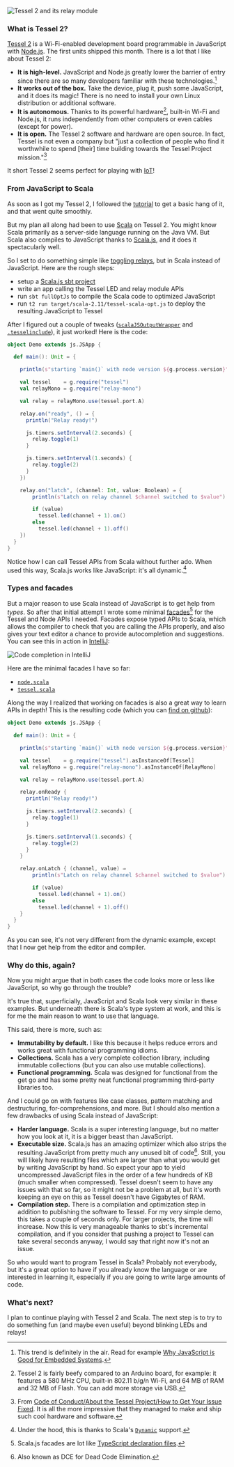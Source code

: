 ![Tessel 2 and its relay module](https://raw.githubusercontent.com/ebruchez/public/master/Blog%20posts/images/2016-04-23-tessel2-1024.jpg)

### What is Tessel 2?

[Tessel 2](https://tessel.io/) is a Wi-Fi-enabled development board programmable in JavaScript with [Node.js](https://nodejs.org/en/). The first units shipped this month. There is a lot that I like about Tessel 2:

- __It is high-level.__ JavaScript and Node.js greatly lower the barrier of entry since there are so many developers familiar with these technologies.[^jsembedded]
- __It works out of the box.__ Take the device, plug it, push some JavaScript, and it does its magic! There is no need to install your own Linux distribution or additional software.
- __It is autonomous.__ Thanks to its powerful hardware[^specs], built-in Wi-Fi and Node.js, it runs independently from other computers or even cables (except for power).
- __It is open.__ The Tessel 2 software and hardware are open source. In fact, Tessel is not even a company but "just a collection of people who find it worthwhile to spend [their] time building towards the Tessel Project mission."[^open]

It short Tessel 2 seems perfect for playing with [IoT](https://en.wikipedia.org/wiki/Internet_of_Things)!

### From JavaScript to Scala

As soon as I got my Tessel 2, I followed the [tutorial](http://tessel.github.io/t2-start/) to get a basic hang of it, and that went quite smoothly.

But my plan all along had been to use [Scala](http://www.scala-lang.org/) on Tessel 2. You might know Scala primarily as a server-side language running on the Java VM. But Scala also compiles to JavaScript thanks to [Scala.js](https://www.scala-js.org/), and it does it spectacularly well.

So I set to do something simple like [toggling relays](http://tessel.github.io/t2-start/modules/relay.html), but in Scala instead of JavaScript. Here are the rough steps:

- setup a [Scala.js sbt project](https://www.scala-js.org/tutorial/basic/)
- write an app calling the Tessel LED and relay module APIs
- run `sbt fullOptJs` to compile the Scala code to optimized JavaScript
- run `t2 run target/scala-2.11/tessel-scala-opt.js` to deploy the resulting JavaScript to Tessel

After I figured out a couple of tweaks ([`scalaJSOutputWrapper`](https://github.com/ebruchez/tessel-scala/blob/master/build.sbt) and [`.tesselinclude`](https://github.com/ebruchez/tessel-scala/blob/master/.tesselinclude)), it just worked! Here is the code:

```scala
object Demo extends js.JSApp {

  def main(): Unit = {

    println(s"starting `main()` with node version ${g.process.version}")

    val tessel    = g.require("tessel")
    val relayMono = g.require("relay-mono")

    val relay = relayMono.use(tessel.port.A)

    relay.on("ready", () ⇒ {
      println("Relay ready!")

      js.timers.setInterval(2.seconds) {
        relay.toggle(1)
      }

      js.timers.setInterval(1.seconds) {
        relay.toggle(2)
      }
    })

    relay.on("latch", (channel: Int, value: Boolean) ⇒ {
        println(s"Latch on relay channel $channel switched to $value")

        if (value)
          tessel.led(channel + 1).on()
        else
          tessel.led(channel + 1).off()
    })
  }
}
```

Notice how I can call Tessel APIs from Scala without further ado. When used this way, Scala.js works like JavaScript: it's all dynamic.[^dynamic]

### Types and facades

But a major reason to use Scala instead of JavaScript is to get help from *types*. So after that initial attempt I wrote some minimal [facades](https://www.scala-js.org/doc/interoperability/facade-types.html)[^typescript] for the Tessel and Node APIs I needed. Facades expose typed APIs to Scala, which allows the compiler to check that you are calling the APIs properly, and also gives your text editor a chance to provide autocompletion and suggestions. You can see this in action in [IntelliJ](https://www.jetbrains.com/idea/):

![Code completion in IntelliJ](https://raw.githubusercontent.com/ebruchez/public/master/Blog%20posts/images/2016-04-18-suggestion.png)

Here are the minimal facades I have so far:

- [`node.scala`](https://github.com/ebruchez/tessel-scala/blob/master/src/main/scala/org/bruchez/tessel/node.scala)
- [`tessel.scala`](https://github.com/ebruchez/tessel-scala/blob/master/src/main/scala/org/bruchez/tessel/tessel.scala)

Along the way I realized that working on facades is also a great way to learn APIs in depth! This is the resulting code (which you can [find on github](https://github.com/ebruchez/tessel-scala/blob/master/src/main/scala/org/bruchez/tessel/Demo.scala)):

```scala
object Demo extends js.JSApp {

  def main(): Unit = {

    println(s"starting `main()` with node version ${g.process.version}")

    val tessel    = g.require("tessel").asInstanceOf[Tessel]
    val relayMono = g.require("relay-mono").asInstanceOf[RelayMono]

    val relay = relayMono.use(tessel.port.A)

    relay.onReady {
      println("Relay ready!")

      js.timers.setInterval(2.seconds) {
        relay.toggle(1)
      }

      js.timers.setInterval(1.seconds) {
        relay.toggle(2)
      }
    }

    relay.onLatch { (channel, value) ⇒
        println(s"Latch on relay channel $channel switched to $value")

        if (value)
          tessel.led(channel + 1).on()
        else
          tessel.led(channel + 1).off()
    }
  }
}
```

As you can see, it's not very different from the dynamic example, except that I now get help from the editor and compiler.

### Why do this, again?

Now you might argue that in both cases the code looks more or less like JavaScript, so why go through the trouble?

It's true that, superficially, JavaScript and Scala look very similar in these examples. But underneath there is Scala's type system at work, and this is for me the main reason to want to use that language.

This said, there is more, such as:

- __Immutability by default.__ I like this because it helps reduce errors and works great with functional programming idioms.
- __Collections.__ Scala has a very complete collection library, including immutable collections (but you can also use mutable collections).
- __Functional programming.__ Scala was designed for functional from the get go and has some pretty neat functional programming third-party libraries too.

And I could go on with features like case classes, pattern matching and destructuring, for-comprehensions, and more. But I should also mention a few drawbacks of using Scala instead of JavaScript:

- __Harder language.__ Scala is a super interesting language, but no matter how you look at it, it is a bigger beast than JavaScript.
- __Executable size.__ Scala.js has an amazing optimizer which also strips the resulting JavaScript from pretty much any unused bit of code[^dce]. Still, you will likely have resulting files which are larger than what you would get by writing JavaScript by hand. So expect your app to yield uncompressed JavaScript files in the order of a few hundreds of KB (much smaller when compressed). Tessel doesn't seem to have any issues with that so far, so it might not be a problem at all, but it's worth keeping an eye on this as Tessel doesn't have Gigabytes of RAM.
- __Compilation step.__ There is a compilation and optimization step in addition to publishing the software to Tessel. For my very simple demo, this takes a couple of seconds only. For larger projects, the time will increase. Now this is very manageable thanks to sbt's incremental compilation, and if you consider that pushing a project to Tessel can take several seconds anyway, I would say that right now it's not an issue.

So who would want to program Tessel in Scala? Probably not everybody, but it's a great option to have if you already know the language or are interested in learning it, especially if you are going to write large amounts of code.

### What's next?

I plan to continue playing with Tessel 2 and Scala. The next step is to try to do something fun (and maybe even useful) beyond blinking LEDs and relays!

[^jsembedded]: This trend is definitely in the air. Read for example [Why JavaScript is Good for Embedded Systems](https://www.linkedin.com/pulse/why-javascript-good-embedded-systems-shawn-hymel).

[^open]: From [Code of Conduct/About the Tessel Project/How to Get Your Issue Fixed](https://forums.tessel.io/t/code-of-conduct-about-the-tessel-project-how-to-get-your-issue-fixed/2378). It is all the more impressive that they managed to make and ship such cool hardware and software.

[^dce]: Also known as DCE for Dead Code Elimination.

[^specs]: Tessel 2 is fairly beefy compared to an Arduino board, for example: it features a 580 MHz CPU, built-in 802.11 b/g/n Wi-Fi, and 64 MB of RAM and 32 MB of Flash. You can add more storage via USB.

[^typescript]: Scala.js facades are lot like [TypeScript declaration files](https://www.typescriptlang.org/docs/handbook/writing-declaration-files.html).

[^dynamic]: Under the hood, this is thanks to Scala's [`Dynamic`](http://www.scala-lang.org/files/archive/api/2.11.8/index.html#scala.Dynamic) support.